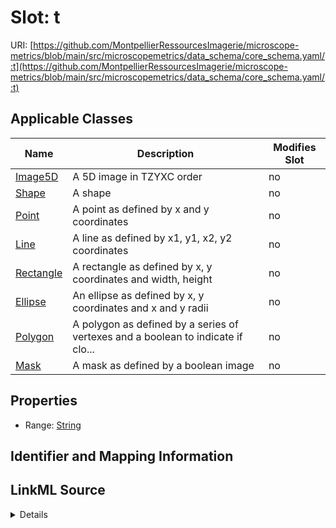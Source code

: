 # Slot: t

URI: [https://github.com/MontpellierRessourcesImagerie/microscope-metrics/blob/main/src/microscopemetrics/data_schema/core_schema.yaml/:t](https://github.com/MontpellierRessourcesImagerie/microscope-metrics/blob/main/src/microscopemetrics/data_schema/core_schema.yaml/:t)



<!-- no inheritance hierarchy -->




## Applicable Classes

| Name | Description | Modifies Slot |
| --- | --- | --- |
[Image5D](Image5D.md) | A 5D image in TZYXC order |  no  |
[Shape](Shape.md) | A shape |  no  |
[Point](Point.md) | A point as defined by x and y coordinates |  no  |
[Line](Line.md) | A line as defined by x1, y1, x2, y2 coordinates |  no  |
[Rectangle](Rectangle.md) | A rectangle as defined by x, y coordinates and width, height |  no  |
[Ellipse](Ellipse.md) | An ellipse as defined by x, y coordinates and x and y radii |  no  |
[Polygon](Polygon.md) | A polygon as defined by a series of vertexes and a boolean to indicate if clo... |  no  |
[Mask](Mask.md) | A mask as defined by a boolean image |  no  |







## Properties

* Range: [String](String.md)





## Identifier and Mapping Information








## LinkML Source

<details>
```yaml
name: t
alias: t
domain_of:
- Image5D
- Shape
range: string

```
</details>